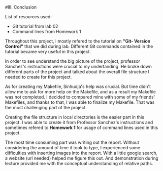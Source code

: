
#III. Conclusion 

List of resources used:

* Git tutorial from lab 02
* Command lines from Homework 1
  

Throughout this project, I mostly refered to the tutorial on **"Git- Version Control"** that we did during lab. Different Git commands contained in the tutorial became very useful in this project. 

In order to see understand the big picture of the project, professor Sanchez's instructions were crucial to my undertanding. He broke down different parts of the project and talked about the overall file structure I needed to create for this project.

As for creating my Makefile, Sinhudja's help was crucial. But time didn't allow me to ask for more help on the Makefile, and as a result my Makefile was not completed. I decided to compared mine with some of my friends' Makefiles, and thanks to that, I was able to finalize my Makefile. That was the most challenging part of the project. 

Creating the file structure in local directories is the easier part in this project. I was able to create it from Professor Sanchez's instructions and sometimes refered to **Homework 1** for usage of command lines used in this project.   

The most time consuming part was writing out the report. Without considering the amount of time it took to type, I experienced some difficulties with inserting images into the report. With a little google search, a website (url needed) helped me figure this out. And demonstration during lecture provided me with the conceptual understanding of relative paths.
